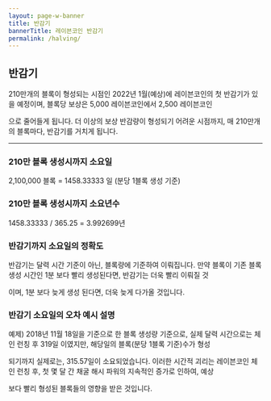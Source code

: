 ```yaml
---
layout: page-w-banner
title: 반감기
bannerTitle: 레이븐코인 반감기
permalink: /halving/
---
```


<div class="page-content">
  <div class="wrapper mt-4 mb-20">
    <h2>반감기</h2>
    <p>210만개의 블록이 형성되는 시점인 2022년 1월(예상)에 레이븐코인의 첫 반감기가 있을 예정이며, 블록당 보상은 5,000 레이븐코인에서 2,500 레이븐코인<p style="margin-top:5px"></p>으로 줄어들게 됩니다. 더 이상의 보상 반감량이 형성되기 어려운 시점까지, 매 210만개의 블록마다, 반감기를 거치게 됩니다.</p>
    <hr class="border-grey border-t mt-8">
    <h3 class="mt-8">210만 블록 생성시까지 소요일</h3>
    <p>2,100,000 블록 = 1458.33333 일 (분당 1블록 생성 기준)</p>
    <h3 class="mt-8">210만 블록 생성시까지 소요년수</h3>
    <p>1458.33333 / 365.25 = 3.992699년</p>
    <h3 class="mt-8">반감기까지 소요일의 정확도</h3>
    <p>반감기는 달력 시간 기준이 아닌, 블록량에 기준하여 이뤄집니다. 만약 블록이 기존 블록생성 시간인 1분 보다 빨리 생성된다면, 반감기는 더욱 빨리 이뤄질 것<p style="margin-top:5px"></p>이며, 1분 보다 늦게 생성 된다면, 더욱 늦게 다가올 것입니다. </p>
    <h3 class="mt-8">반감기 소요일의 오차 예시 설명</h3>
    <p>예제) 2018년 11월 18일을 기준으로 한 블록 생성량 기준으로, 실제 달력 시간으로는 체인 런칭 후 319일 이였지만, 해당일의 블록(분당 1블록 기준)수가 형성<p style="margin-top:5px"></p>되기까지 실제로는, 315.57일이 소요되었습니다. 이러한 시간적 괴리는 레이븐코인 체인 런칭 후, 첫 몇 달 간 채굴 해시 파워의 지속적인 증가로 인하여, 예상<p style="margin-top:5px"></p>보다 빨리 형성된 블록들의 영향을 받은 것입니다.</p>
  </div>
</div>
